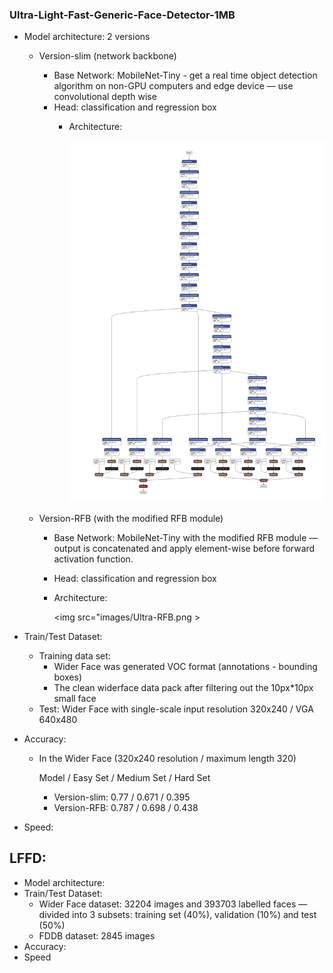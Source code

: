 ### Ultra-Light-Fast-Generic-Face-Detector-1MB

- Model architecture: 2 versions
    - Version-slim (network backbone)
        - Base Network: MobileNet-Tiny - get a real time object detection algorithm on non-GPU computers and edge device — use convolutional depth wise
        - Head: classification and regression box
            - Architecture:
                
                <img src="images/Ultra-slim.png" >
                
    - Version-RFB (with the modified RFB module)
        - Base Network: MobileNet-Tiny with the modified RFB module — output is concatenated and apply element-wise before forward activation function.
        - Head: classification and regression box
        - Architecture:
            
            <img src="images/Ultra-RFB.png >
            
- Train/Test Dataset:
    - Training data set:
        - Wider Face was generated VOC format (annotations - bounding boxes)
        - The clean widerface data pack after filtering out the 10px*10px small face
    - Test: Wider Face with single-scale input resolution 320x240 / VGA 640x480
- Accuracy:
    - In the Wider Face (320x240 resolution / maximum length 320)
        
        Model / Easy Set / Medium Set / Hard Set
        
        - Version-slim: 0.77 / 0.671 / 0.395
        - Version-RFB: 0.787 / 0.698 / 0.438
- Speed:

## LFFD:

- Model architecture:
- Train/Test Dataset:
    - Wider Face dataset: 32204 images and 393703 labelled faces — divided into 3 subsets: training set (40%), validation (10%) and test (50%)
    - FDDB dataset: 2845 images
- Accuracy:
- Speed
